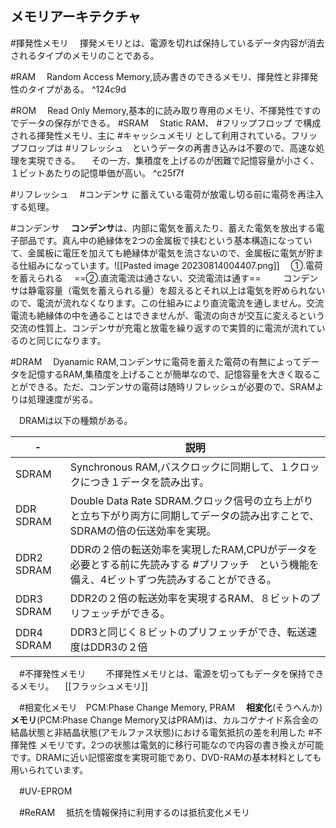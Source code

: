 ## メモリアーキテクチャ
#揮発性メモリ
　揮発メモリとは、電源を切れば保持しているデータ内容が消去されるタイプのメモリのことである。

#RAM
　Random Access Memory,読み書きのできるメモリ、揮発性と非揮発性のタイプがある。 ^124c9d

#ROM
　Read Only Memory,基本的に読み取り専用のメモリ、不揮発性ですのでデータの保存ができる。
#SRAM 
　Static RAM、 #フリップフロップ で構成される揮発性メモリ、主に #キャッシュメモリ として利用されている。フリップフロップは #リフレッシュ　というデータの再書き込みは不要ので、高速な処理を実現できる。
　その一方、集積度を上げるのが困難で記憶容量が小さく、１ビットあたりの記憶単価が高い。 ^c25f7f

#リフレッシュ 
　#コンデンサ に蓄えている電荷が放電し切る前に電荷を再注入する処理。

#コンデンサ 
　**コンデンサ**は、内部に電気を蓄えたり、蓄えた電気を放出する電子部品です。真ん中の絶縁体を2つの金属板で挟むという基本構造になっていて、金属板に電圧を加えても絶縁体が電気を流さないので、金属板に電気が貯まる仕組みになっています。![[Pasted image 20230814004407.png]]
　①.電荷を蓄えられる
　==②.直流電流は通さない、交流電流は通す==
　
　コンデンサは静電容量（電気を蓄えられる量）を超えるとそれ以上は電気を貯められないので、電流が流れなくなります。この仕組みにより直流電流を通しません。交流電流も絶縁体の中を通ることはできませんが、電流の向きが交互に変えるという交流の性質上、コンデンサが充電と放電を繰り返すので実質的に電流が流れているのと同じになります。

#DRAM
　Dyanamic RAM,コンデンサに電荷を蓄えた電荷の有無によってデータを記憶するRAM,集積度を上げることが簡単なので、記憶容量を大きく取ることができる。ただ、コンデンサの電荷は随時リフレッシュが必要ので、SRAMよりは処理速度が劣る。

　DRAMは以下の種類がある。

|-|説明|
|-|----|
|SDRAM|Synchronous RAM,バスクロックに同期して、１クロックにつき１データを読み出す。|
|DDR SDRAM|Double Data Rate SDRAM.クロック信号の立ち上がりと立ち下がり両方に同期してデータの読み出すことで、SDRAMの倍の伝送効率を実現。|
|DDR2 SDRAM|DDRの２倍の転送効率を実現したRAM,CPUがデータを必要とする前に先読みする #プリフッチ　という機能を備え、4ビットずつ先読みすることができる。|
|DDR3 SDRAM|DDR2の２倍の転送効率を実現するRAM、８ビットのプリフェッチができる。|
|DDR4 SDRAM|DDR3と同じく８ビットのプリフェッチができ、転送速度はDDR3の２倍|

　#不揮発性メモリ
　　不揮発性メモリとは、電源を切ってもデータを保持できるメモリ。
　[[フラッシュメモリ]]

　#相変化メモリ　PCM:Phase Change Memory, PRAM
　**相変化**(そうへんか)**メモリ**(PCM:Phase Change Memory又はPRAM)は、カルコゲナイド系合金の結晶状態と非結晶状態(アモルファス状態)における電気抵抗の差を利用した #不揮発性 メモリです。2つの状態は電気的に移行可能なので内容の書き換えが可能です。DRAMに近い記憶密度を実現可能であり、DVD-RAMの基本材料としても用いられています。

　#UV-EPROM

　#ReRAM
　抵抗を情報保持に利用するのは抵抗変化メモリ